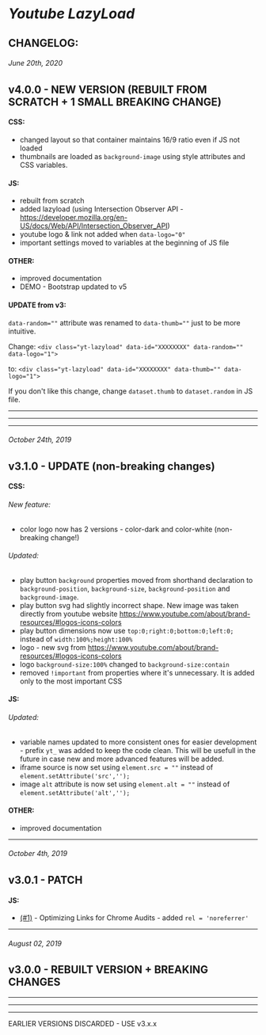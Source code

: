 # *Youtube LazyLoad*
## CHANGELOG:



###### June 20th, 2020
## v4.0.0 - NEW VERSION (REBUILT FROM SCRATCH + 1 SMALL BREAKING CHANGE)

#### CSS:
- changed layout so that container maintains 16/9 ratio even if JS not loaded
- thumbnails are loaded as `background-image` using style attributes and CSS variables.

#### JS:
- rebuilt from scratch
- added lazyload (using Intersection Observer API - https://developer.mozilla.org/en-US/docs/Web/API/Intersection_Observer_API)
- youtube logo & link not added when `data-logo="0"`
- important settings moved to variables at the beginning of JS file

#### OTHER:
- improved documentation
- DEMO - Bootstrap updated to v5

#### UPDATE from v3:
`data-random=""` attribute was renamed to `data-thumb=""` just to be more intuitive.

Change: `<div class="yt-lazyload" data-id="XXXXXXXX" data-random="" data-logo="1">`

to: `<div class="yt-lazyload" data-id="XXXXXXXX" data-thumb="" data-logo="1">`

If you don't like this change, change `dataset.thumb` to `dataset.random` in JS file.


********************************************************************************
********************************************************************************
********************************************************************************
###### October 24th, 2019
## v3.1.0 - UPDATE (non-breaking changes)

#### CSS:

###### New feature:
- color logo now has 2 versions - color-dark and color-white (non-breaking change!)

###### Updated:
- play button `background` properties moved from shorthand declaration to `background-position`, `background-size`, `background-position` and `background-image`.
- play button svg had slightly incorrect shape. New image was taken directly from youtube website https://www.youtube.com/about/brand-resources/#logos-icons-colors
- play button dimensions now use `top:0;right:0;bottom:0;left:0;` instead of `width:100%;height:100%`
- logo - new svg from https://www.youtube.com/about/brand-resources/#logos-icons-colors
- logo `background-size:100%` changed to `background-size:contain`
- removed `!important` from properties where it's unnecessary. It is added only to the most important CSS


#### JS:

###### Updated:
- variable names updated to more consistent ones for easier development - prefix `yt_` was added to keep the code clean. This will be usefull in the future in case new and more advanced features will be added.
- iframe source is now set using `element.src = ""` instead of `element.setAttribute('src','');`
- image `alt` attribute is now set using `element.alt = ""` instead of `element.setAttribute('alt','');`


#### OTHER:
- improved documentation


********************************************************************************
###### October 4th, 2019
## v3.0.1 - PATCH

#### JS:
- [(#1)](https://github.com/the-muda-organization/youtube-lazyload/issues/1) - Optimizing Links for Chrome Audits - added `rel = 'noreferrer'`


********************************************************************************
###### August 02, 2019
## v3.0.0 - REBUILT VERSION + BREAKING CHANGES


********************************************************************************
********************************************************************************
********************************************************************************
EARLIER VERSIONS DISCARDED - USE v3.x.x
